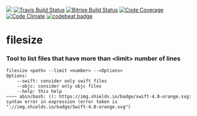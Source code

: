 ![](https://img.shields.io/badge/Swift-4.0-orange.svg)
[![Travis Build Status](https://api.travis-ci.org/fsaar/filesize.svg?branch=master)](https://travis-ci.org/fsaar/filesize)
[![Bitrise Build Status](https://www.bitrise.io/app/6626b695887233f1.svg?token=ostvy4rBmYUNq6w1gatnBA&branch=master)](https://www.bitrise.io/app/6626b695887233f1)
[![Code Coverage](https://codecov.io/gh/fsaar/filesize/coverage.svg?branch=master)](https://codecov.io/gh/fsaar/filesize/branch/master)
[![Code Climate](https://codeclimate.com/github/fsaar/filesize/badges/gpa.svg)](https://codeclimate.com/github/fsaar/filesize)
[![codebeat badge](https://codebeat.co/badges/4ab21651-9ae0-423b-a49f-412427a2d2d5)](https://codebeat.co/projects/github-com-fsaar-filesize-master)

# filesize

### Tool to list files that have more than \<limit> number of lines

~~~~ 
filesize <path> --limit <number> --<Options>
Options:
	--swift: consider only swift files
	--objc: consider only objc files
	--help: this help
~~~~ abin/bash: ((: https://img.shields.io/badge/swift-4.0-orange.svg: syntax error in expression (error token is "://img.shields.io/badge/Swift-4.0-orange.svg")
